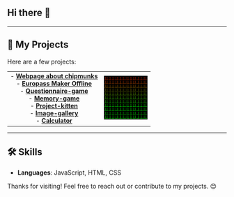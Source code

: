 ## Hi there 👋
---
## 🚀 My Projects
Here are a few projects:

<table>
  <tr>
    <td style="text-align: center; vertical-align: middle; width: 50">
      - <b><a href="https://kostassliazas.github.io/burundukas/">Webpage about chipmunks</a></b><br>
      - <b><a href="https://kostassliazas.github.io/Europass-Maker-Offline/">Europass Maker Offline</a></b><br>
      - <b><a href="https://kostassliazas.github.io/project-k/games/questionnaire/">Questionnaire-game</a></b><br>
      - <b><a href="https://kostassliazas.github.io/memory-game2.github.io/">Memory-game</a></b><br>
      - <b><a href="https://kostassliazas.github.io/project-k">Project-kitten</a></b><br>
      - <b><a href="https://kostassliazas.github.io/gallery/">Image-gallery</a></b><br>
      - <b><a href="https://kostassliazas.github.io/calculator/">Calculator</a></b>
    </td>
    <td rowspan="7" style="text-align: center; vertical-align: middle; width: 50">
      <img src="battery.svg" alt="wi-fi" width="100" height="100">
    </td>
  </tr>
</table>

---
## 🛠️ Skills
- **Languages**: JavaScript, HTML, CSS
  
Thanks for visiting! Feel free to reach out or contribute to my projects. 😊
